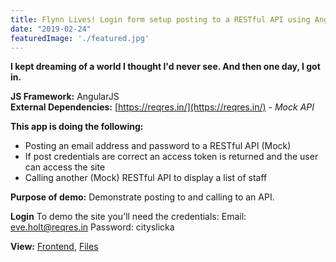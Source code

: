 ```yaml
---
title: Flynn Lives! Login form setup posting to a RESTful API using AngularJS
date: "2019-02-24"
featuredImage: './featured.jpg'
---
```


**I kept dreaming of a world I thought I'd never see. And then one day, I got in.**

**JS Framework:** AngularJS<br>
**External Dependencies:** [https://reqres.in/](https://reqres.in/) *- Mock API*

**This app is doing the following:**

- Posting an email address and password to a RESTful API (Mock)
- If post credentials are correct an access token is returned and the user can access the site
- Calling another (Mock) RESTful API to display a list of staff


**Purpose of demo:** Demonstrate posting to and calling to an API.

**Login**
To demo the site you'll need the credentials:
Email: eve.holt@reqres.in
Password: cityslicka

**View:** [Frontend](https://encom-login.davidbthomas.uk "See the front end in action"), [Files](https://github.com/RepublicOfDavid/encom-login-development "Go to my Github")